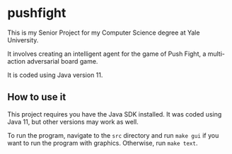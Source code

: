 # pushfight

This is my Senior Project for my Computer Science degree at Yale University.

It involves creating an intelligent agent for the game of Push Fight,
a multi-action adversarial board game.

It is coded using Java version 11.

## How to use it

This project requires you have the Java SDK installed. It was coded using Java 11, but other versions may work as well.

To run the program, navigate to the `src` directory and run `make gui` if you want to run the program with graphics.
Otherwise, run `make text`.
